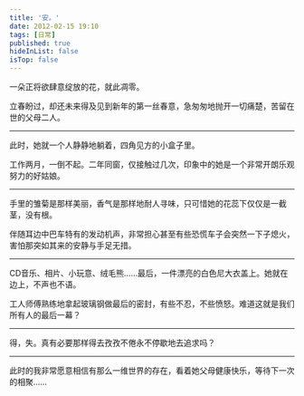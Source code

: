 ```yaml
---
title: '安。'
date: 2012-02-15 19:10
tags: [日常]
published: true
hideInList: false
isTop: false
---
```


一朵正将欲肆意绽放的花，就此凋零。

立春盼过，却还未来得及见到新年的第一丝春意，急匆匆地抛开一切痛楚，苦留在世的父母二人。

---

此时，她就一个人静静地躺着，四角见方的小盒子里。

工作两月，一倒不起。二年同窗，仅接触过几次，印象中的她是一个非常开朗乐观努力的好姑娘。

---

手里的雏菊是那样美丽，香气是那样地耐人寻味，只可惜她的花蕊下仅仅是一截茎，没有根。

伴随耳边中巴车特有的发动机声，非常担心甚至有些恐慌车子会突然一下子熄火，害怕那突如其来的安静与手足无措。

<!--more-->

---

CD音乐、相片、小玩意、绒毛熊……最后，一件漂亮的白色尼大衣盖上。她就在边上，不声也不语。

工人师傅熟练地拿起玻璃钢做最后的密封，有些不忍，不些愤怒。难道这就是我们所有人的最后一幕？

---

得，失。真有必要那样得去孜孜不倦永不停歇地去追求吗？

---

此时的我非常愿意相信有那么一维世界的存在，看着她父母健康快乐，等待下一次的相聚……